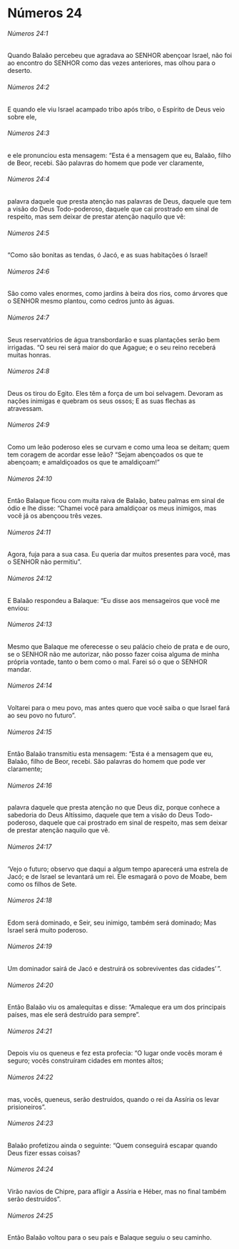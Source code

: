 # Números 24

###### Números 24:1

Quando Balaão percebeu que agradava ao SENHOR abençoar Israel, não foi ao encontro do SENHOR como das vezes anteriores, mas olhou para o deserto.

###### Números 24:2

E quando ele viu Israel acampado tribo após tribo, o Espírito de Deus veio sobre ele,

###### Números 24:3

e ele pronunciou esta mensagem: “Esta é a mensagem que eu, Balaão, filho de Beor, recebi. São palavras do homem que pode ver claramente,

###### Números 24:4

palavra daquele que presta atenção nas palavras de Deus, daquele que tem a visão do Deus Todo-poderoso, daquele que cai prostrado em sinal de respeito, mas sem deixar de prestar atenção naquilo que vê:

###### Números 24:5

“Como são bonitas as tendas, ó Jacó, e as suas habitações ó Israel!

###### Números 24:6

São como vales enormes, como jardins à beira dos rios, como árvores que o SENHOR mesmo plantou, como cedros junto às águas.

###### Números 24:7

Seus reservatórios de água transbordarão e suas plantações serão bem irrigadas. “O seu rei será maior do que Agague; e o seu reino receberá muitas honras.

###### Números 24:8

Deus os tirou do Egito. Eles têm a força de um boi selvagem. Devoram as nações inimigas e quebram os seus ossos; E as suas flechas as atravessam.

###### Números 24:9

Como um leão poderoso eles se curvam e como uma leoa se deitam; quem tem coragem de acordar esse leão? “Sejam abençoados os que te abençoam; e amaldiçoados os que te amaldiçoam!”

###### Números 24:10

Então Balaque ficou com muita raiva de Balaão, bateu palmas em sinal de ódio e lhe disse: “Chamei você para amaldiçoar os meus inimigos, mas você já os abençoou três vezes.

###### Números 24:11

Agora, fuja para a sua casa. Eu queria dar muitos presentes para você, mas o SENHOR não permitiu”.

###### Números 24:12

E Balaão respondeu a Balaque: “Eu disse aos mensageiros que você me enviou:

###### Números 24:13

Mesmo que Balaque me oferecesse o seu palácio cheio de prata e de ouro, se o SENHOR não me autorizar, não posso fazer coisa alguma de minha própria vontade, tanto o bem como o mal. Farei só o que o SENHOR mandar.

###### Números 24:14

Voltarei para o meu povo, mas antes quero que você saiba o que Israel fará ao seu povo no futuro”.

###### Números 24:15

Então Balaão transmitiu esta mensagem: “Esta é a mensagem que eu, Balaão, filho de Beor, recebi. São palavras do homem que pode ver claramente;

###### Números 24:16

palavra daquele que presta atenção no que Deus diz, porque conhece a sabedoria do Deus Altíssimo, daquele que tem a visão do Deus Todo-poderoso, daquele que cai prostrado em sinal de respeito, mas sem deixar de prestar atenção naquilo que vê.

###### Números 24:17

‘Vejo o futuro; observo que daqui a algum tempo aparecerá uma estrela de Jacó; e de Israel se levantará um rei. Ele esmagará o povo de Moabe, bem como os filhos de Sete.

###### Números 24:18

Edom será dominado, e Seir, seu inimigo, também será dominado; Mas Israel será muito poderoso.

###### Números 24:19

Um dominador sairá de Jacó e destruirá os sobreviventes das cidades’ ”.

###### Números 24:20

Então Balaão viu os amalequitas e disse: “Amaleque era um dos principais países, mas ele será destruído para sempre”.

###### Números 24:21

Depois viu os queneus e fez esta profecia: “O lugar onde vocês moram é seguro; vocês construíram cidades em montes altos;

###### Números 24:22

mas, vocês, queneus, serão destruídos, quando o rei da Assíria os levar prisioneiros”.

###### Números 24:23

Balaão profetizou ainda o seguinte: “Quem conseguirá escapar quando Deus fizer essas coisas?

###### Números 24:24

Virão navios de Chipre, para afligir a Assíria e Héber, mas no final também serão destruídos”.

###### Números 24:25

Então Balaão voltou para o seu país e Balaque seguiu o seu caminho.


